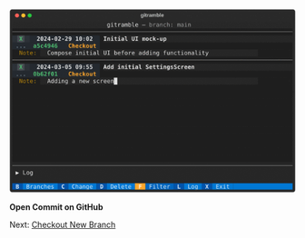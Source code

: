 
![Screenshot](images/gitramble-3-github.gif)

**Open Commit on GitHub**

Next: [Checkout New Branch](gitramble-4-checkout.md)
